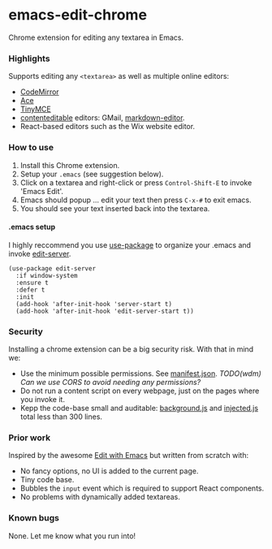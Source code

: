 # emacs-edit-chrome

Chrome extension for editing any textarea in Emacs.

### Highlights

Supports editing any `<textarea>` as well as multiple online editors:

* [CodeMirror](https://codemirror.net/)
* [Ace](https://ace.c9.io)
* [TinyMCE](https://www.tinymce.com/)
* [contenteditable](http://html5demos.com/contenteditable) editors: GMail, [markdown-editor](https://jbt.github.io/markdown-editor).
* React-based editors such as the Wix website editor.

### How to use

1. Install this Chrome extension.
1. Setup your `.emacs` (see suggestion below).
1. Click on a textarea and right-click or press `Control-Shift-E` to invoke 'Emacs Edit'.
1. Emacs should popup ... edit your text then press `C-x-#` to exit emacs.
1. You should see your text inserted back into the textarea.


#### .emacs setup
I highly reccommend you use [use-package](https://github.com/jwiegley/use-package) to organize your .emacs and invoke [edit-server](https://melpa.org/#/edit-server).
```emacs
(use-package edit-server
  :if window-system
  :ensure t
  :defer t
  :init
  (add-hook 'after-init-hook 'server-start t)
  (add-hook 'after-init-hook 'edit-server-start t))
```

### Security

Installing a chrome extension can be a big security risk. With that in mind we:
* Use the minimum possible permissions. See [manifest.json](manifest.json). _TODO(wdm) Can we use CORS to avoid needing any permissions?_
* Do not run a content script on every webpage, just on the pages where you invoke it.
* Kepp the code-base small and auditable: [background.js](background.js) and [injected.js](injected.js) total less than 300 lines.


### Prior work

Inspired by the awesome [Edit with Emacs](https://github.com/stsquad/emacs_chrome) but written from scratch with:
* No fancy options, no UI is added to the current page.
* Tiny code base.
* Bubbles the `input` event which is required to support React components.
* No problems with dynamically added textareas.

### Known bugs

None. Let me know what you run into!

